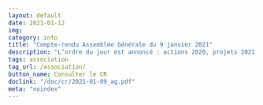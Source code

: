 ```yaml
---
layout: default
date: 2021-01-12
img: 
category: info
title: "Compte-rendu Assemblée Générale du 9 janvier 2021"
description: "L’ordre du jour est annoncé : actions 2020, projets 2021: des propositions vous seront faites, n'hésitez pas à venir avec les vôtres, approbation des comptes 2020 et projet de budget 2021, désignation des responsables: président-e, secrétaire, trésorier-e et membres du bureau & questions diverses."
tags: association
tag_url: /association/
button_name: Consulter le CR
doclink: "/doc/cr/2021-01-09_ag.pdf"
meta: "noindex"
---
```

